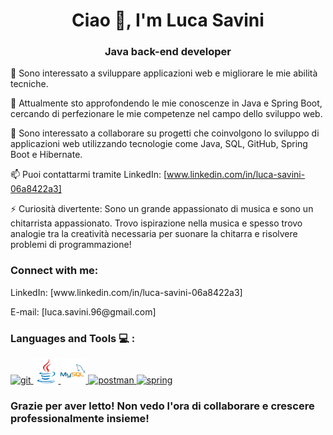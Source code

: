 
<h1 align="center">Ciao 👋, I'm Luca Savini</h1>
<h3 align="center">Java back-end developer </h3>


👀 Sono interessato a sviluppare applicazioni web e migliorare le mie abilità tecniche.

🌱 Attualmente sto approfondendo le mie conoscenze in Java e Spring Boot, cercando di perfezionare le mie competenze nel campo dello sviluppo web.

💞️ Sono interessato a collaborare su progetti che coinvolgono lo sviluppo di applicazioni web utilizzando tecnologie come Java, SQL, GitHub, Spring Boot e Hibernate.

📫 Puoi contattarmi tramite LinkedIn: [www.linkedin.com/in/luca-savini-06a8422a3]

⚡ Curiosità divertente: Sono un grande appassionato di musica e sono un chitarrista appassionato. Trovo ispirazione nella musica e spesso trovo analogie tra la creatività necessaria per suonare la chitarra e risolvere problemi di programmazione!

<h3 align="left">Connect with me:</h3>
<p align="left">LinkedIn: [www.linkedin.com/in/luca-savini-06a8422a3]</p>
<p align="left">E-mail: [luca.savini.96@gmail.com]</p>


<h3 align="left">Languages and Tools 💻 :</h3>
<p align="left"> <a href="https://git-scm.com/" target="_blank" rel="noreferrer"> <img src="https://www.vectorlogo.zone/logos/git-scm/git-scm-icon.svg" alt="git" width="40" height="40"/> </a> <a href="https://www.java.com" target="_blank" rel="noreferrer"> <img src="https://raw.githubusercontent.com/devicons/devicon/master/icons/java/java-original.svg" alt="java" width="40" height="40"/> </a> <a href="https://www.mysql.com/" target="_blank" rel="noreferrer"> <img src="https://raw.githubusercontent.com/devicons/devicon/master/icons/mysql/mysql-original-wordmark.svg" alt="mysql" width="40" height="40"/> </a> <a href="https://postman.com" target="_blank" rel="noreferrer"> <img src="https://www.vectorlogo.zone/logos/getpostman/getpostman-icon.svg" alt="postman" width="40" height="40"/> </a> <a href="https://spring.io/" target="_blank" rel="noreferrer"> <img src="https://www.vectorlogo.zone/logos/springio/springio-icon.svg" alt="spring" width="40" height="40"/> </a> </p>

<h3 align="left">Grazie per aver letto! Non vedo l'ora di collaborare e crescere professionalmente insieme!</h3>
